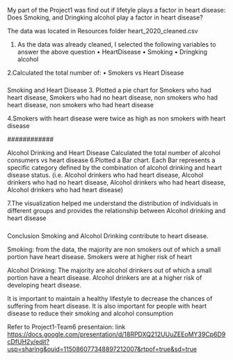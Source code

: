My part of the Project1 was find out if lifetyle plays a factor in heart disease:
Does Smoking, and Dringking alcohol play a factor in heart disease?


The data was located in Resources folder heart_2020_cleaned.csv 


1. As the data was already cleaned, I selected the following variables to answer the above question
•	HeartDisease
•	Smoking
•	Dringking alcohol



2.Calculated the total number of:
•	Smokers vs Heart Disease
#####

Smoking and Heart Disease
3. Plotted a pie chart for Smokers who had heart disease, Smokers who had no heart disease, non smokers who had heart disease, non smokers who had heart disease

4.Smokers with heart disease were twice as high as non smokers with heart disease

############

Alcohol Drinking and Heart Disease
Calculated the total number of alcohol consumers vs heart disease
6.Plotted a Bar chart. Each Bar represents a specific category defined by the combination of alcohol drinking and heart disease status. (i.e. Alcohol drinkers who had heart disease, Alcohol drinkers  who had no heart disease, Alcohol drinkers  who had heart disease, Alcohol drinkers  who had heart disease)

7.The visualization helped me understand the distribution of individuals in different groups and provides the relationship between Alcohol drinking and heart disease

#####
Conclusion
Smoking and Alcohol Drinking contribute to heart disease.  

Smoking: from the data, the majority are non smokers out of which a small portion have heart disease. Smokers were at higher risk of heart

Alcohol Drinking: The majority are alcohol drinkers out of which a small portion have a heart disease. Alcohol drinkers are at a higher risk of developing heart disease.

It is important to maintain a healthy lifestyle to decrease the chances of suffering from heart disease. It is also important for people with heart disease to reduce their smoking and alcohol consumption
		
		
Refer to Project1-Team6 presentaion: link https://docs.google.com/presentation/d/18RPDXQ212UUuZEEoMY39Cp6D9cDfUH2y/edit?usp=sharing&ouid=115086077348897212007&rtpof=true&sd=true